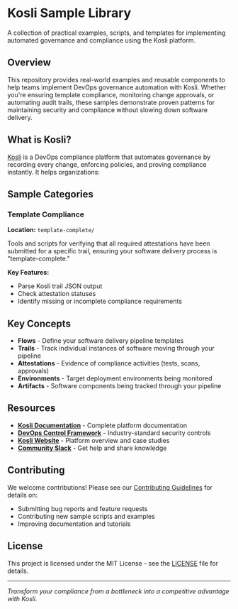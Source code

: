 # Kosli Sample Library

A collection of practical examples, scripts, and templates for implementing automated governance and compliance using the Kosli platform.

## Overview

This repository provides real-world examples and reusable components to help teams implement DevOps governance automation with Kosli. Whether you're ensuring template compliance, monitoring change approvals, or automating audit trails, these samples demonstrate proven patterns for maintaining security and compliance without slowing down software delivery.

## What is Kosli?

[Kosli](https://www.kosli.com/) is a DevOps compliance platform that automates governance by recording every change, enforcing policies, and proving compliance instantly. It helps organizations:

## Sample Categories

### Template Compliance

**Location:** `template-complete/`

Tools and scripts for verifying that all required attestations have been submitted for a specific trail, ensuring your software delivery process is "template-complete."

**Key Features:**

- Parse Kosli trail JSON output
- Check attestation statuses
- Identify missing or incomplete compliance requirements


## Key Concepts

- **Flows** - Define your software delivery pipeline templates
- **Trails** - Track individual instances of software moving through your pipeline
- **Attestations** - Evidence of compliance activities (tests, scans, approvals)
- **Environments** - Target deployment environments being monitored
- **Artifacts** - Software components being tracked through your pipeline

## Resources

- **[Kosli Documentation](https://docs.kosli.com/)** - Complete platform documentation
- **[DevOps Control Framework](https://sdlc.kosli.com/)** - Industry-standard security controls
- **[Kosli Website](https://www.kosli.com/)** - Platform overview and case studies
- **[Community Slack](https://www.kosli.com/community/)** - Get help and share knowledge

## Contributing

We welcome contributions! Please see our [Contributing Guidelines](CONTRIBUTING.md) for details on:

- Submitting bug reports and feature requests
- Contributing new sample scripts and examples
- Improving documentation and tutorials

## License

This project is licensed under the MIT License - see the [LICENSE](LICENSE) file for details.

---

*Transform your compliance from a bottleneck into a competitive advantage with Kosli.*